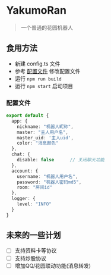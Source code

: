 # YakumoRan
> 一个普通的花园机器人

## 食用方法
- 新建 config.ts 文件
- 参考 [配置文件](#配置文件) 修改配置文件
- 运行 `npm run build`
- 运行 `npm start` 启动项目

### 配置文件
```typescript
export default {
  app: {
    nickname: "机器人昵称",
    master: "主人用户名",
    master_uid: '主人uid',
    color: "消息颜色"
  },
  chat: {
    disable: false      // 关闭聊天功能
  },
  account: {
    username: "机器人用户名",
    password: "机器人密码md5",
    room: "房间id"
  },
  logger: {
    level: "INFO"
  }
}
```

## 未来的一些计划
- [ ] 支持资料卡等协议
- [ ] 支持炒股协议
- [ ] 增加QQ/花园联动功能(消息转发)